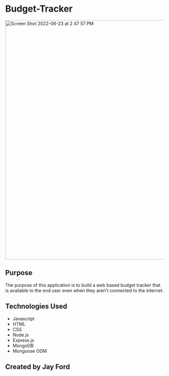 # Budget-Tracker
<img width="756" alt="Screen Shot 2022-06-23 at 2 47 57 PM" src="https://user-images.githubusercontent.com/93888416/175375006-3e4d020c-735d-466e-a0ee-5ad8b3c8afd7.png">

## Purpose
The purpose of this application is to build a web based budget tracker that is available to the end user even when they aren't connected to the internet.

## Technologies Used
* Javascript
* HTML
* CSS
* Node.js
* Express.js
* MongoDB
* Mongoose ODM

## Created by Jay Ford
